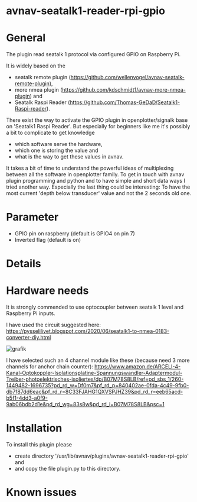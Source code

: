 # avnav-seatalk1-reader-rpi-gpio


# General

The plugin read seatalk 1 protocol via configured GPIO on Raspberry Pi.

It is widely based on the
- seatalk remote plugin (https://github.com/wellenvogel/avnav-seatalk-remote-plugin),
- more nmea plugin      (https://github.com/kdschmidt1/avnav-more-nmea-plugin) and
- Seatalk Raspi Reader  (https://github.com/Thomas-GeDaD/Seatalk1-Raspi-reader).

There exist the way to activate the GPIO plugin in openplotter/signalk base on 'Seatalk1 Raspi Reader'.
But especially for beginners like me it's possibly a bit to complicate to get knowledge 
- which software serve the hardware, 
- which one is storing the value and 
- what is the way to get these values in avnav.

It takes a bit of time to understand the powerful ideas of multiplexing between all the software in openplotter family.
To get in touch with avnav plugin programming and python and to have simple and short data ways I tried another way.
Especially the last thing could be interesting: To have the most current 'depth below transducer' value and not the 2 seconds old one.

# Parameter

- GPIO pin on raspberry (default is GPIO4 on pin 7)
- Inverted flag (default is on)

# Details

# Hardware needs
It is strongly commended to use optocoupler between seatalk 1 level and Raspberry Pi inputs.

I have used the circuit suggested here: https://pysselilivet.blogspot.com/2020/06/seatalk1-to-nmea-0183-converter-diy.html

![grafik](https://user-images.githubusercontent.com/98450191/153389077-942ecb63-cb50-4e82-a864-6e4f0f91789d.png)

I have selected such an 4 channel module like these (because need 3 more channels for anchor chain counter):
https://www.amazon.de/ARCELI-4-Kanal-Optokoppler-Isolationsplatine-Spannungswandler-Adaptermodul-Treiber-photoelektrisches-isoliertes/dp/B07M78S8LB/ref=pd_sbs_1/260-1449482-1696735?pd_rd_w=Df0m7&pf_rd_p=840402ae-0fda-4c49-9fb0-db7f87dd6eac&pf_rd_r=8C33FJAHG1QXVSPJHZ39&pd_rd_r=eeb65acd-b5f1-4dd3-a0f9-9ab06bdb2d1e&pd_rd_wg=83s8w&pd_rd_i=B07M78S8LB&psc=1


# Installation

To install this plugin please 
- create directory '/usr/lib/avnav/plugins/avnav-seatalk1-reader-rpi-gpio' and 
- and copy the file plugin.py to this directory.

# Known issues
